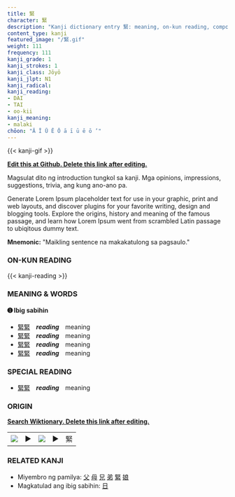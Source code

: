```yaml
---
title: 緊
character: 緊
description: "Kanji dictionary entry 緊: meaning, on-kun reading, compounds, origin, related kanji"
content_type: kanji
featured_image: "/緊.gif"
weight: 111
frequency: 111
kanji_grade: 1
kanji_strokes: 1
kanji_class: Jōyō
kanji_jlpt: N1
kanji_radical: 
kanji_reading: 
- DAI
- TAI
- oo-kii
kanji_meaning:
- malaki
chōon: "Ā Ī Ū Ē Ō ā ī ū ē ō ’"
---
```

[//]: # (Don't edit the line below. Kanji animated GIF code is automatically generated.)
{{< kanji-gif >}}

[//]: # (Edit below this line.)

**[Edit this at Github. Delete this link after editing.](https://github.com/tim0g/tim/tree/main/content/kanji/緊/index.md)**

Magsulat dito ng introduction tungkol sa kanji. Mga opinions, impressions, suggestions, trivia, ang kung ano-ano pa.

Generate Lorem Ipsum placeholder text for use in your graphic, print and web layouts, and discover plugins for your favorite writing, design and blogging tools. Explore the origins, history and meaning of the famous passage, and learn how Lorem Ipsum went from scrambled Latin passage to ubiqitous dummy text.
 
**Mnemonic:** "Maikling sentence na makakatulong sa pagsaulo."

### ON-KUN READING

[//]: # (Don't edit the line below. ON-KUN READING code is automatically generated.)
{{< kanji-reading >}}

### MEANING & WORDS

#### ➊ **Ibig sabihin**
  - [緊](../緊)[緊](../緊)　***reading***　meaning
  - [緊](../緊)[緊](../緊)　***reading***　meaning
  - [緊](../緊)[緊](../緊)　***reading***　meaning
  - [緊](../緊)[緊](../緊)　***reading***　meaning

### SPECIAL READING
  - [緊](../緊)[緊](../緊)　***reading***　meaning

### ORIGIN

**[Search Wiktionary. Delete this link after editing.](https://wiktionary.org/wiki/緊)**
<table class="kanji-table"><tr><td>
<img src="60px-緊-bronze.svg.png">
</td><td>▶</td><td>
<img src="60px-緊-oracle.svg.png">
</td><td>▶</td>
<td class="kanji-origin">緊</td>
</tr></table>

### RELATED KANJI
- Miyembro ng pamilya: [父](../父) [母](../母) [兄](../兄) [弟](../弟) [緊](../緊) [娘](../娘)
- Magkatulad ang ibig sabihin: [日](../日)
